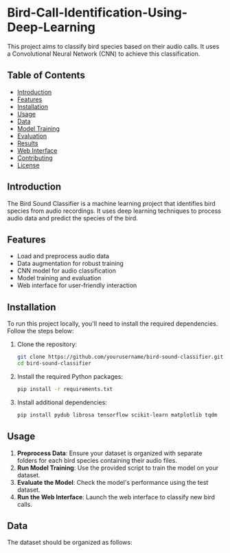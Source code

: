 # Bird-Call-Identification-Using-Deep-Learning

This project aims to classify bird species based on their audio calls. It uses a Convolutional Neural Network (CNN) to achieve this classification.

## Table of Contents
- [Introduction](#introduction)
- [Features](#features)
- [Installation](#installation)
- [Usage](#usage)
- [Data](#data)
- [Model Training](#model-training)
- [Evaluation](#evaluation)
- [Results](#results)
- [Web Interface](#web-interface)
- [Contributing](#contributing)
- [License](#license)

## Introduction
The Bird Sound Classifier is a machine learning project that identifies bird species from audio recordings. It uses deep learning techniques to process audio data and predict the species of the bird.

## Features
- Load and preprocess audio data
- Data augmentation for robust training
- CNN model for audio classification
- Model training and evaluation
- Web interface for user-friendly interaction

## Installation
To run this project locally, you'll need to install the required dependencies. Follow the steps below:

1. Clone the repository:
    ```sh
    git clone https://github.com/yourusername/bird-sound-classifier.git
    cd bird-sound-classifier
    ```

2. Install the required Python packages:
    ```sh
    pip install -r requirements.txt
    ```

3. Install additional dependencies:
    ```sh
    pip install pydub librosa tensorflow scikit-learn matplotlib tqdm
    ```

## Usage
1. **Preprocess Data**: Ensure your dataset is organized with separate folders for each bird species containing their audio files.
2. **Run Model Training**: Use the provided script to train the model on your dataset.
3. **Evaluate the Model**: Check the model's performance using the test dataset.
4. **Run the Web Interface**: Launch the web interface to classify new bird calls.

## Data
The dataset should be organized as follows:
